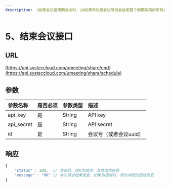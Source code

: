 ```yaml
---
description: （如果会议是周期会议时，id如果传的是会议号则会结束整个周期系列的所有会议，如果传的是周期会议的中某个会议的uuid，则只会结束对应的会议记录）
---
```


# 5、结束会议接口

## URL

[https://api.systeccloud.com/umeeting/share/end](https://api.systeccloud.com/umeeting/share/schedule)

## 参数

| 参数名称 | 是否必须 | 参数类型 | 描述 |
| :--- | :--- | :--- | :--- |
| api\_key | 是 | String | API key |
| api\_secret | 是 | String | API secret |
| id | 是 | String | 会议号（或者会议uuid） |

## 响应

```javascript
{
    "status" : 200,  // 状态码，200为成功，其他值为失败
    "message" : "OK" // 本次请求结果信息，如果为错误时，即为详细的错误信息
}
```


